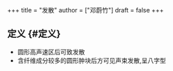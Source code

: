 +++
title = "发散"
author = ["邓蔚竹"]
draft = false
+++

## 定义 {#定义}

-   圆形高声速区后可致发散
-   含纤维成分较多的圆形肿块后方可见声束发散,呈八字型